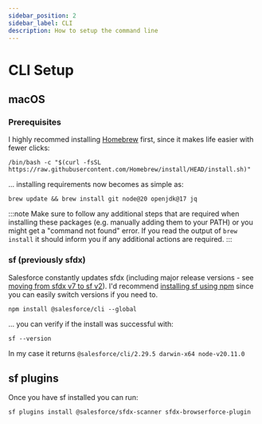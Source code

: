 ```yaml
---
sidebar_position: 2
sidebar_label: CLI
description: How to setup the command line
---
```


# CLI Setup

## macOS

### Prerequisites

I highly recommed installing [Homebrew](https://brew.sh/) first, since it makes life easier with fewer clicks:
```shell
/bin/bash -c "$(curl -fsSL https://raw.githubusercontent.com/Homebrew/install/HEAD/install.sh)"
```

... installing requirements now becomes as simple as:
```shell
brew update && brew install git node@20 openjdk@17 jq
```

:::note
Make sure to follow any additional steps that are required when installing these packages (e.g. manually adding them to your PATH) or you might get a "command not found" error. If you read the output of `brew install` it should inform you if any additional actions are required.
:::

### sf (previously sfdx)

Salesforce constantly updates sfdx (including major release versions - see [moving from sfdx v7 to sf v2](https://developer.salesforce.com/docs/atlas.en-us.sfdx_setup.meta/sfdx_setup/sfdx_setup_install_cli.htm)). I'd recommend [installing sf using npm](https://developer.salesforce.com/docs/atlas.en-us.sfdx_setup.meta/sfdx_setup/sfdx_setup_install_cli.htm#sfdx_setup_install_cli_npm) since you can easily switch versions if you need to.

```shell
npm install @salesforce/cli --global
```

... you can verify if the install was successful with:
```shell
sf --version
```
In my case it returns `@salesforce/cli/2.29.5 darwin-x64 node-v20.11.0`

## sf plugins

Once you have sf installed you can run: 
```shell
sf plugins install @salesforce/sfdx-scanner sfdx-browserforce-plugin
```